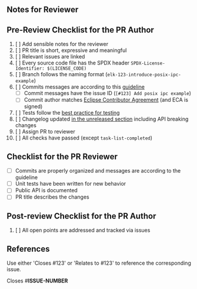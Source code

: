 ## Notes for Reviewer
<!-- Items in addition to the checklist below that the reviewer should look for -->

## Pre-Review Checklist for the PR Author

1. [ ] Add sensible notes for the reviewer
1. [ ] PR title is short, expressive and meaningful
1. [ ] Relevant issues are linked
1. [ ] Every source code file has the SPDX header `SPDX-License-Identifier: $(LICENSE_CODE)`
1. [ ] Branch follows the naming format (`elk-123-introduce-posix-ipc-example`)
1. [ ] Commits messages are according to this [guideline][commit-guidelines]
    - [ ] Commit messages have the issue ID (`[#123] Add posix ipc example`)
    - [ ] Commit author matches [Eclipse Contributor Agreement][eca] (and ECA is signed)
1. [ ] Tests follow the [best practice for testing][testing]
1. [ ] Changelog updated [in the unreleased section][changelog] including API breaking changes
1. [ ] Assign PR to reviewer
1. [ ] All checks have passed (except `task-list-completed`)

[commit-guidelines]: https://tbaggery.com/2008/04/19/a-note-about-git-commit-messages.html
[eca]: http://www.eclipse.org/legal/ECA.php
[testing]: https://github.com/eclipse-iceoryx/iceoryx/blob/master/doc/website/concepts/best-practice-for-testing.md
[changelog]: https://github.com/larry-robotics/elkodon/blob/main/doc/release-notes/elkodon-unreleased.md

## Checklist for the PR Reviewer

- [ ] Commits are properly organized and messages are according to the guideline
- [ ] Unit tests have been written for new behavior
- [ ] Public API is documented
- [ ] PR title describes the changes

## Post-review Checklist for the PR Author

1. [ ] All open points are addressed and tracked via issues

## References

Use either 'Closes #123' or 'Relates to #123' to reference the corresponding issue.

Closes #**ISSUE-NUMBER**
